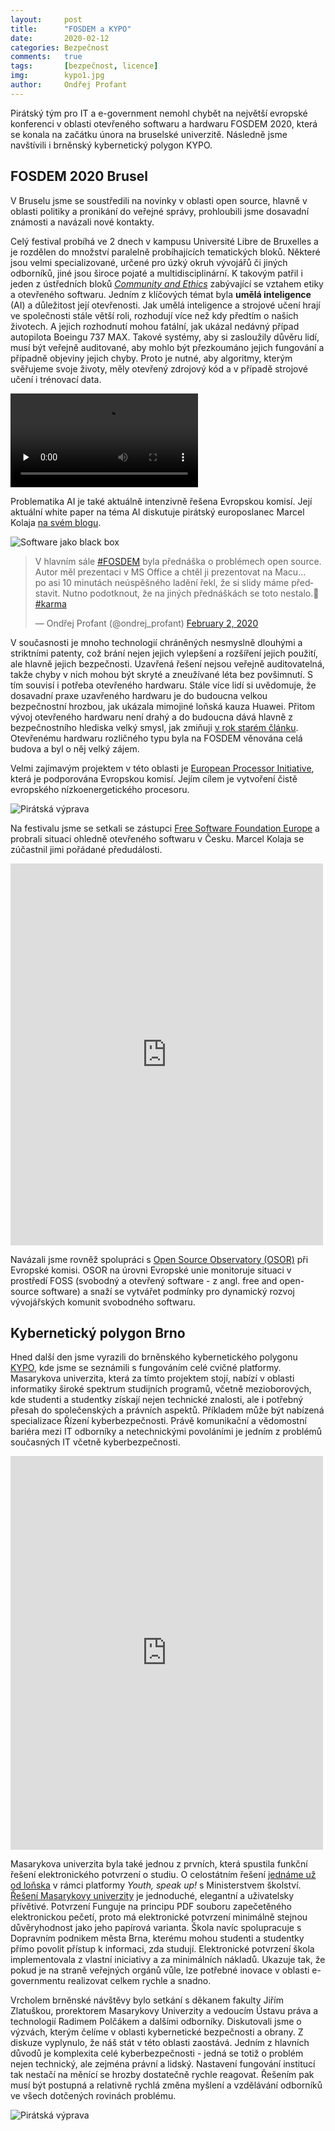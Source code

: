 ```yaml
---
layout:     post
title:      "FOSDEM a KYPO"
date:       2020-02-12
categories: Bezpečnost
comments:   true
tags:       [bezpečnost, licence]
img:        kypo1.jpg
author:     Ondřej Profant
---
```


Pirátský tým pro IT a e-government nemohl chybět na největší evropské konferenci v oblasti otevřeného softwaru a hardwaru FOSDEM 2020, která se konala na začátku února na bruselské univerzitě. Následně jsme navštívili i brněnský kybernetický polygon KYPO.

<!--more-->
## FOSDEM 2020 Brusel

V Bruselu jsme se soustředili na novinky v oblasti open source, hlavně v oblasti politiky a pronikání do veřejné správy, prohloubili jsme dosavadní známosti a navázali nové kontakty.

Celý festival probíhá ve 2 dnech v kampusu Université Libre de Bruxelles a je rozdělen do množství paralelně probíhajících tematických bloků. Některé jsou velmi specializované, určené pro úzký okruh vývojářů či jiných odborníků, jiné jsou široce pojaté a multidisciplinární. K takovým patřil i jeden z ústředních bloků [*Community and Ethics*](https://fosdem.org/2020/schedule/track/community_and_ethics/) zabývající se vztahem etiky a otevřeného softwaru. Jedním z klíčových témat byla **umělá inteligence** (AI) a důležitost její otevřenosti. Jak umělá inteligence a strojové učení hrají ve společnosti stále větší roli, rozhodují více než kdy předtím o našich životech. A jejich rozhodnutí mohou fatální, jak ukázal nedávný případ autopilota Boeingu 737 MAX. Takové systémy, aby si zasloužily důvěru lidí, musí být veřejně auditované, aby mohlo být přezkoumáno jejich fungování a případně objeviny jejich chyby. Proto je nutné, aby algoritmy, kterým svěřujeme svoje životy, měly otevřený zdrojový kód a v případě strojové učení i trénovací data. 

<video preload="none" controls="controls">
    <source src="https://video.fosdem.org/2020/K.1.105/ethical_ai.webm" type="video/webm; codecs=&quot;vp9, opus&quot;">
  </video>

Problematika AI je také aktuálně intenzivně řešena Evropskou komisí. Její aktuální white paper na téma AI diskutuje pirátský europoslanec Marcel Kolaja [na svém blogu](https://www.kolaja.eu/cs/post/20200219-artificial_intelligence_the_future_european_approach/).

![Software jako black box](/assets/img/posts/fosdem3.jpg)

<blockquote class="twitter-tweet"><p lang="cs" dir="ltr">V hlavním sále <a href="https://twitter.com/hashtag/FOSDEM?src=hash&amp;ref_src=twsrc%5Etfw">#FOSDEM</a> byla přednáška o problémech open source. Autor měl prezentaci v MS Office a chtěl ji prezentovat na Macu... <br>po asi 10 minutách neúspěšného ladění řekl, že si slidy máme představit. Nutno podotknout, že na jiných přednáškách se toto nestalo.🤭 <a href="https://twitter.com/hashtag/karma?src=hash&amp;ref_src=twsrc%5Etfw">#karma</a></p>&mdash; Ondřej Profant (@ondrej_profant) <a href="https://twitter.com/ondrej_profant/status/1223901298564702209?ref_src=twsrc%5Etfw">February 2, 2020</a></blockquote> <script async src="https://platform.twitter.com/widgets.js" charset="utf-8"></script>

V současnosti je mnoho technologií chráněných nesmyslně dlouhými a striktními patenty, což brání nejen jejich vylepšení a rozšíření jejich použití, ale hlavně jejich bezpečnosti. Uzavřená řešení nejsou veřejně auditovatelná, takže chyby v nich mohou být skryté a zneužívané léta bez povšimnutí.
S tím souvisí i potřeba otevřeného hardwaru. Stále více lidí si uvědomuje, že dosavadní praxe uzavřeného hardwaru je do budoucna velkou bezpečnostní hrozbou, jak ukázala mimojiné loňská kauza Huawei. Přitom vývoj otevřeného hardwaru není drahý a do budoucna dává hlavně z bezpečnostního hlediska velký smysl, jak zmiňuji [v rok starém článku](https://www.profant.eu/2019/otevreny-hardware.html). Otevřenému hardwaru rozličného typu byla na FOSDEM věnována celá budova a byl o něj velký zájem.

Velmi zajímavým projektem v této oblasti je [European Processor Initiative](https://www.european-processor-initiative.eu/), která je podporována Evropskou komisí. Jejím cílem je vytvoření čistě evropského nízkoenergetického procesoru.

![Pirátská výprava](/assets/img/posts/fosdem1.jpg)

Na festivalu jsme se setkali se zástupci [Free Software Foundation Europe](https://fsfe.org/) a probrali situaci ohledně otevřeného softwaru v Česku. Marcel Kolaja se zúčastnil jimi pořádané předudálosti.

<iframe src="https://www.facebook.com/plugins/post.php?href=https%3A%2F%2Fwww.facebook.com%2FPiratKolaja%2Fposts%2F1277891425736724&width=500" width="500" height="611" style="border:none;overflow:hidden" scrolling="no" frameborder="0" allowTransparency="true" allow="encrypted-media"></iframe>

Navázali jsme rovněž spolupráci s [Open Source Observatory (OSOR)](https://joinup.ec.europa.eu/collection/open-source-observatory-osor) při Evropské komisi. OSOR na úrovni Evropské unie monitoruje situaci v prostředí FOSS (svobodný a otevřený software - z angl. free and open-source software) a snaží se vytvářet podmínky pro dynamický rozvoj vývojářských komunit svobodného softwaru.


## Kybernetický polygon Brno

Hned další den jsme vyrazili do brněnského kybernetického polygonu [KYPO](https://www.kypo.cz), kde jsme se seznámili s fungováním celé cvičné platformy. Masarykova univerzita, která za tímto projektem stojí, nabízí v oblasti informatiky široké spektrum studijních programů, včetně mezioborových, kde studenti a studentky získají nejen technické znalosti, ale i potřebný přesah do společenských a právních aspektů. Příkladem může být nabízená specializace Řízení kyberbezpečnosti. Právě komunikační a vědomostní bariéra mezi IT odborníky a netechnickými povoláními je jedním z problémů současných IT včetně kyberbezpečnosti.

<iframe src="https://www.facebook.com/plugins/post.php?href=https%3A%2F%2Fwww.facebook.com%2Fpirat.kolarik%2Fposts%2F2533364133456079&width=500" width="500" height="630" style="border:none;overflow:hidden" scrolling="no" frameborder="0" allowTransparency="true" allow="encrypted-media"></iframe>

Masarykova univerzita byla také jednou z prvních, která spustila funkční řešení elektronického potvrzení o studiu. O celostátním řešení [jednáme už od loňska](https://www.piratskelisty.cz/clanek-2581-pirati-prosazuji-elektronicke-potvrzeni-o-studiu) v rámci platformy *Youth, speak up!* s Ministerstvem školství.
[Řešení Masarykovy univerzity](https://is.muni.cz/napoveda/student/potvrzeni_o_studiu) je jednoduché, elegantní a uživatelsky přívětivé. Potvrzení Funguje na principu PDF souboru zapečetěného  elektronickou pečetí, proto má elektronické potvrzení minimálně stejnou důvěryhodnost jako jeho papírová varianta.
Škola navíc spolupracuje s Dopravním podnikem města Brna, kterému mohou studenti a studentky přímo povolit přístup k informaci, zda studují.
Elektronické potvrzení škola implementovala z vlastní iniciativy a za minimálních nákladů. Ukazuje tak, že pokud je na straně veřejných orgánů vůle, lze potřebné inovace v oblasti e-governmentu realizovat celkem rychle a snadno.

Vrcholem brněnské návštěvy bylo setkání s děkanem fakulty Jiřím Zlatuškou, prorektorem Masarykovy Univerzity a vedoucím Ústavu práva a technologií Radimem Polčákem a dalšími odborníky. Diskutovali jsme o výzvách, kterým čelíme v oblasti kybernetické bezpečnosti a obrany. Z diskuze vyplynulo, že náš stát v této oblasti zaostává. Jedním z hlavních důvodů je komplexita celé kyberbezpečnosti - jedná se totiž o problém nejen technický, ale zejména právní a lidský. Nastavení fungování institucí tak nestačí na měnící se hrozby dostatečně rychle reagovat. Řešením pak musí být postupná a relativně rychlá změna myšlení a vzdělávání odborníků ve všech dotčených rovinách problému.

![Pirátská výprava](/assets/img/posts/kypo1.jpg)
